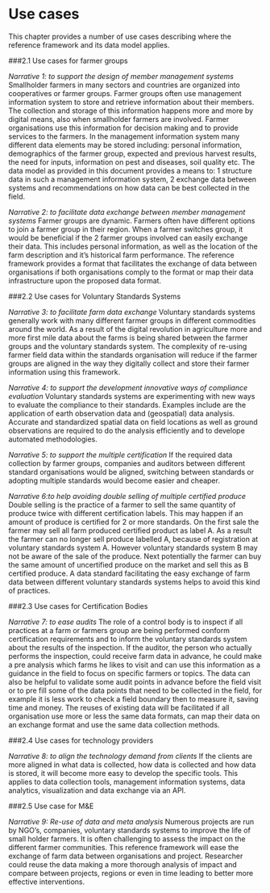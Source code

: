 Use cases
=========

This chapter provides a number of use cases describing where the reference framework and its data model applies.

###2.1 Use cases for farmer groups

*Narrative 1: to support the design of member management systems*
Smallholder farmers in many sectors and countries are organized into cooperatives or farmer groups. Farmer groups often use management information system to store and retrieve information about their members. The collection and storage of this information happens more and more by digital means, also when smallholder farmers are involved. Farmer organisations use this information for decision making and to provide services to the farmers. In the management information system many different data elements may be stored including: personal information, demographics of the farmer group, expected and previous harvest results, the need for inputs, information on pest and diseases, soil quality etc. The data model as provided in this document provides a means to: 1 structure data in such a management information system, 2 exchange data between systems and recommendations on how data can be best collected in the field.

*Narrative 2: to facilitate data exchange between member management systems* 
Farmer groups are dynamic. Farmers often have different options to join a farmer group in their region. When a farmer switches group, it would be beneficial if the 2 farmer groups involved can easily exchange their data. This includes personal information, as well as the location of the farm description and it’s historical farm performance. The reference framework provides a format that facilitates the exchange of data between organisations if both organisations comply to the format or map their data infrastructure upon the proposed data format.

###2.2 Use cases for Voluntary Standards Systems

*Narrative 3: to facilitate farm data exchange* 
Voluntary standards systems generally work with many different farmer groups in different commodities around the world. As a result of the digital revolution in agriculture more and more first mile data about the farms is being shared between the farmer groups and the voluntary standards system. The complexity of re-using farmer field data within the standards organisation will reduce if the farmer groups are aligned in the way they digitally collect and store their farmer information using this framework. 

*Narrative 4: to support the development innovative ways of compliance evaluation*
Voluntary standards systems are experimenting with new ways to evaluate the compliance to their standards. Examples include are the application of earth observation data and (geospatial) data analysis. Accurate and standardized spatial data on field locations as well as ground observations are required to do the analysis efficiently and to develope automated methodologies.

*Narrative 5: to support the multiple certification*
If the required data collection by farmer groups, companies and auditors between different standard organisations would be aligned, switching between standards or adopting multiple standards would become easier and cheaper.

*Narrative 6:to help avoiding double selling of multiple certified produce* 
Double selling is the practice of a farmer to sell the same quantity of produce twice with different certification labels. This may happen if an amount of produce is certified for 2 or more standards. On the first sale the farmer may sell all farm produced certified product as label A. As a result the farmer can no longer sell produce labelled A, because of registration at voluntary standards system A. However voluntary standards system B may not be aware of the sale of the produce. Next potentially the farmer can buy the same amount of uncertified produce on the market and sell this as B certified produce. A data standard facilitating the easy exchange of farm data between different voluntary standards systems helps to avoid this kind of practices.

###2.3 Use cases for Certification Bodies

*Narrative 7: to ease audits*
The role of a control body is to inspect if all practices at a farm or farmers group are being performed conform certification requirements and to inform the voluntary standards system about the results of the inspection. If the auditor, the person who actually performs the inspection, could receive farm data in advance, he could make a pre analysis which farms he likes to visit and can use this information as a guidance in the field to focus on specific farmers or topics. The data can also be helpful to validate some audit points in advance before the field visit or to pre fill some of the data points that need to be collected in the field, for example it is less work to check a field boundary then to measure it, saving time and money. The reuses of existing data will be facilitated if all organisation use more or less the same data formats, can map their data on an exchange format and use the same data collection methods.

###2.4 Use cases for technology providers

*Narrative 8: to align the technology demand from clients*
If the clients are more aligned in what data is collected, how data is collected and how data is stored, it will become more easy to develop the specific tools. This applies to data collection tools, management information systems, data analytics, visualization and data exchange via an API.

###2.5 Use case for M&E

*Narrative 9: Re-use of data and meta analysis*
Numerous projects are run by NGO’s, companies, voluntary standards systems to improve the life of small holder farmers. It is often challenging to assess the impact on the different farmer communities. This reference framework will ease the exchange of farm data between organisations and project. Researcher could reuse the data making a more thorough analysis of impact and compare between projects, regions or even in time leading to better more effective interventions.
